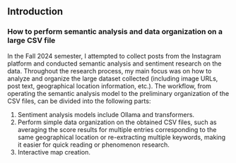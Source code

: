 ## Introduction
### How to perform semantic analysis and data organization on a large CSV file
In the Fall 2024 semester, I attempted to collect posts from the Instagram platform and conducted semantic analysis and sentiment research on the data. Throughout the research process, my main focus was on how to analyze and organize the large dataset collected (including image URLs, post text, geographical location information, etc.). The workflow, from operating the semantic analysis model to the preliminary organization of the CSV files, can be divided into the following parts:
1. Sentiment analysis models include Ollama and transformers.
2. Perform simple data organization on the obtained CSV files, such as averaging the score results for multiple entries corresponding to the same geographical location or re-extracting multiple keywords, making it easier for quick reading or phenomenon research.
3. Interactive map creation.